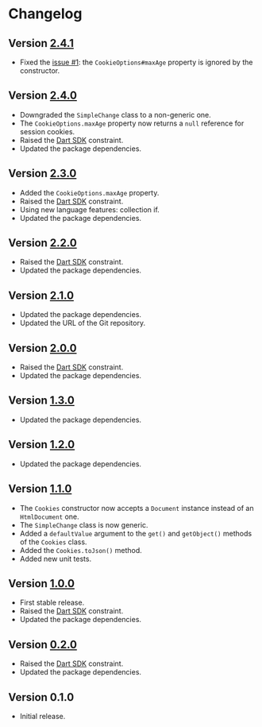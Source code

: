 # Changelog

## Version [2.4.1](https://github.com/cedx/biscuits.dart/compare/v2.4.0...v2.4.1)
- Fixed the [issue #1](https://github.com/cedx/biscuits.dart/issues/1): the `CookieOptions#maxAge` property is ignored by the constructor.

## Version [2.4.0](https://github.com/cedx/biscuits.dart/compare/v2.3.0...v2.4.0)
- Downgraded the `SimpleChange` class to a non-generic one.
- The `CookieOptions.maxAge` property now returns a `null` reference for session cookies.
- Raised the [Dart SDK](https://dart.dev/tools/sdk) constraint.
- Updated the package dependencies.

## Version [2.3.0](https://github.com/cedx/biscuits.dart/compare/v2.2.0...v2.3.0)
- Added the `CookieOptions.maxAge` property.
- Raised the [Dart SDK](https://dart.dev/tools/sdk) constraint.
- Using new language features: collection if.
- Updated the package dependencies.

## Version [2.2.0](https://github.com/cedx/biscuits.dart/compare/v2.1.0...v2.2.0)
- Raised the [Dart SDK](https://dart.dev/tools/sdk) constraint.
- Updated the package dependencies.

## Version [2.1.0](https://github.com/cedx/biscuits.dart/compare/v2.0.0...v2.1.0)
- Updated the package dependencies.
- Updated the URL of the Git repository.

## Version [2.0.0](https://github.com/cedx/biscuits.dart/compare/v1.3.0...v2.0.0)
- Raised the [Dart SDK](https://dart.dev/tools/sdk) constraint.
- Updated the package dependencies.

## Version [1.3.0](https://github.com/cedx/biscuits.dart/compare/v1.2.0...v1.3.0)
- Updated the package dependencies.

## Version [1.2.0](https://github.com/cedx/biscuits.dart/compare/v1.1.0...v1.2.0)
- Updated the package dependencies.

## Version [1.1.0](https://github.com/cedx/biscuits.dart/compare/v1.0.0...v1.1.0)
- The `Cookies` constructor now accepts a `Document` instance instead of an `HtmlDocument` one.
- The `SimpleChange` class is now generic.
- Added a `defaultValue` argument to the `get()` and `getObject()` methods of the `Cookies` class.
- Added the `Cookies.toJson()` method.
- Added new unit tests.

## Version [1.0.0](https://github.com/cedx/biscuits.dart/compare/v0.2.0...v1.0.0)
- First stable release.
- Raised the [Dart SDK](https://dart.dev/tools/sdk) constraint.
- Updated the package dependencies.

## Version [0.2.0](https://github.com/cedx/biscuits.dart/compare/v0.1.0...v0.2.0)
- Raised the [Dart SDK](https://dart.dev/tools/sdk) constraint.
- Updated the package dependencies.

## Version 0.1.0
- Initial release.

